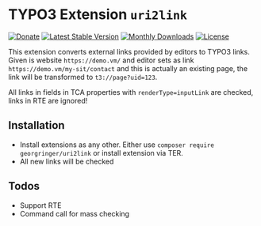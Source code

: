 # TYPO3 Extension `uri2link`

[![Donate](https://img.shields.io/badge/Donate-PayPal-green.svg)](https://www.paypal.me/GeorgRinger/5)
[![Latest Stable Version](https://poser.pugx.org/georgringer/uri2link/v/stable)](https://packagist.org/packages/georgringer/uri2link)
[![Monthly Downloads](https://poser.pugx.org/georgringer/uri2link/d/monthly)](https://packagist.org/packages/georgringer/uri2link)
[![License](https://poser.pugx.org/georgringer/uri2link/license)](https://packagist.org/packages/georgringer/uri2link)


This extension converts external links provided by editors to TYPO3 links. Given is website `https://demo.vm/`
and editor sets as link `https://demo.vm/my-sit/contact` and this is actually an existing page, the link
will be transformed to `t3://page?uid=123`.

All links in fields in TCA properties with `renderType=inputLink` are checked, links in RTE are ignored!

## Installation

- Install extensions as any other. Either use `composer require georgringer/uri2link` or install extension via TER.
- All new links will be checked

## Todos

- Support RTE
- Command call for mass checking
